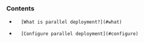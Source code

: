 <!-- usedin: [ _legacy_docker/deployment/parallel-deployment-v1.md, _maestro/Deployment/parallel-deployment-v1.md, _node/deployment/parallel-deployment-v1.md, _rails/deployment/parallel-deployment-v1.md, _skycap/deployment/parallel-deployment-v1.md] -->


### Contents

*		[What is parallel deployment?](#what)
*		[Configure parallel deployment](#configure)

